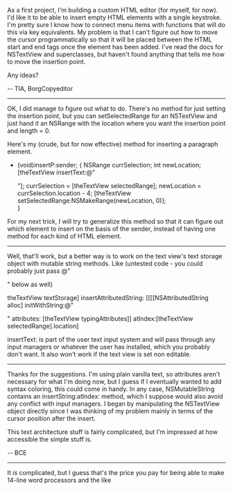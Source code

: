 As a first project, I'm building a custom HTML editor (for myself, for now).  I'd like it to be able to insert empty HTML elements with a single keystroke.  I'm pretty sure I know how to connect menu items with functions that will do this via key equivalents.  My problem is that I can't figure out how to move the cursor programmatically so that it will be placed between the HTML start and end tags once the element has been added.  I've read the docs for NSTextView and superclasses, but haven't found anything that tells me how to move the insertion point.

Any ideas?

--  TIA, BorgCopyeditor

----

OK, I did manage to figure out what to do.  There's no method for just setting the insertion point, but you can setSelectedRange for an NSTextView and just hand it an NSRange with the location where you want the insertion point and length = 0.

Here's my (crude, but for now effective) method for inserting a paragraph element.

    
- (void)insertP:sender;
{
    NSRange currSelection;
    int newLocation;
    [theTextView insertText:@"<p></p>"];
    currSelection = [theTextView selectedRange];
    newLocation = currSelection.location - 4;
    [theTextView setSelectedRange:NSMakeRange(newLocation, 0)];    
}


For my next trick, I will try to generalize this method so that it can figure out which element to insert on the basis of the sender, instead of having one method for each kind of HTML element.

----

Well, that'll work, but a better way is to work on the text view's text storage object with mutable string methods. Like (untested code - you could probably just pass @"<p></p>" below as well)

    

theTextView textStorage] insertAttributedString:
       [[[[NSAttributedString alloc] initWithString:@"<p></p>"
                                       attributes: [theTextView typingAttributes]] 
                                          atIndex:[theTextView selectedRange].location]



insertText: is part of the user text input system and will pass through any input managers or whatever the user has installed, which you probably don't want. It also won't work if the text view is set non editable.

----

Thanks for the suggestions.  I'm using plain vanilla text, so attributes aren't necessary for what I'm doing now, but I guess if I eventually wanted to add syntax coloring, this could come in handy.  In any case, NSMutableString contains an insertString:atIndex: method, which I suppose would also avoid any conflict with input managers.  I began by manipulating the NSTextView object directly since I was thinking of my problem mainly in terms of the cursor position after the insert.

This text architecture stuff is fairly complicated, but I'm impressed at how accessible the simple stuff is.

-- BCE

----

It *is* complicated, but I guess that's the price you pay for being able to make 14-line word processors and the like
